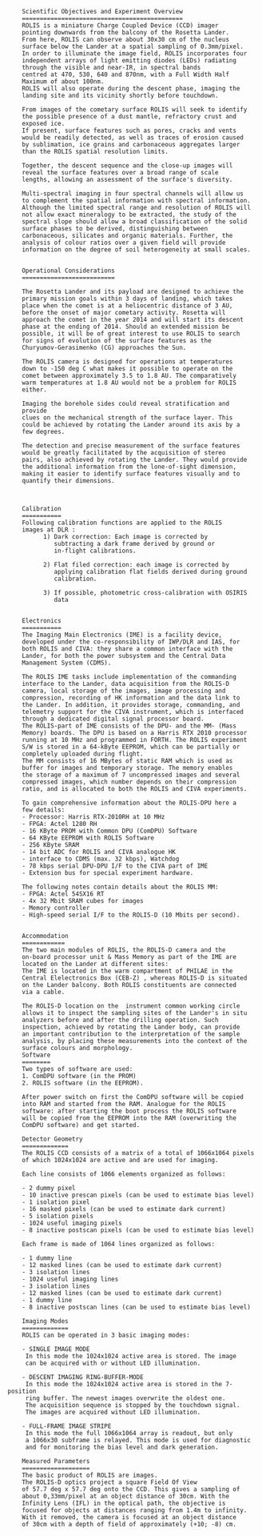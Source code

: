                                            
                                                                     
                                               

        Scientific Objectives and Experiment Overview                   
        =============================================                   
        ROLIS is a miniature Charge Coupled Device (CCD) imager
        pointing downwards from the balcony of the Rosetta Lander.
        From here, ROLIS can observe about 30x30 cm of the nucleus 
        surface below the Lander at a spatial sampling of 0.3mm/pixel.
        In order to illuminate the image field, ROLIS incorporates four
        independent arrays of light emitting diodes (LEDs) radiating
        through the visible and near-IR, in spectral bands 
        centred at 470, 530, 640 and 870nm, with a Full Width Half
        Maximum of about 100nm.
        ROLIS will also operate during the descent phase, imaging the
        landing site and its vicinity shortly before touchdown.
              
        From images of the cometary surface ROLIS will seek to identify
        the possible presence of a dust mantle, refractory crust and
        exposed ice.
        If present, surface features such as pores, cracks and vents
        would be readily detected, as well as traces of erosion caused
        by sublimation, ice grains and carbonaceous aggregates larger
        than the ROLIS spatial resolution limits.
        
        Together, the descent sequence and the close-up images will
        reveal the surface features over a broad range of scale
        lengths, allowing an assessment of the surface's diversity.
        
        Multi-spectral imaging in four spectral channels will allow us
        to complement the spatial information with spectral information.
        Although the limited spectral range and resolution of ROLIS will
        not allow exact mineralogy to be extracted, the study of the
        spectral slope should allow a broad classification of the solid
        surface phases to be derived, distinguishing between
        carbonaceous, silicates and organic materials. Further, the
        analysis of colour ratios over a given field will provide
        information on the degree of soil heterogeneity at small scales.
   
  
        Operational Considerations                                     
        ==========================                                     
  
        The Rosetta Lander and its payload are designed to achieve the
        primary mission goals within 3 days of landing, which takes
        place when the comet is at a heliocentric distance of 3 AU,
        before the onset of major cometary activity. Rosetta will
        approach the comet in the year 2014 and will start its descent
        phase at the ending of 2014. Should an extended mission be
        possible, it will be of great interest to use ROLIS to search
        for signs of evolution of the surface features as the
        Churyumov-Gerasimenko (CG) approaches the Sun.
  
        The ROLIS camera is designed for operations at temperatures 
        down to -150 deg C what makes it possible to operate on the
        comet between approximately 3.5 to 1.8 AU. The comparatively
        warm temperatures at 1.8 AU would not be a problem for ROLIS
        either.
                             
        Imaging the borehole sides could reveal stratification and
        provide 
        clues on the mechanical strength of the surface layer. This
        could be achieved by rotating the Lander around its axis by a
        few degrees.
  
        The detection and precise measurement of the surface features
        would be greatly facilitated by the acquisition of stereo
        pairs, also achieved by rotating the Lander. They would provide
        the additional information from the lone-of-sight dimension,
        making it easier to identify surface features visually and to
        quantify their dimensions.
  
        
                                                                       
        Calibration                                                    
        ===========                                                    
        Following calibration functions are applied to the ROLIS
        images at DLR :
              1) Dark correction: Each image is corrected by
                 subtracting a dark frame derived by ground or
                 in-flight calibrations.
              
              2) Flat filed correction: each image is corrected by
                 applying calibration flat fields derived during ground
                 calibration.
              
              3) If possible, photometric cross-calibration with OSIRIS
                 data
                                                                       
                                                               
        Electronics                                                    
        ===========                                                    
        The Imaging Main Electronics (IME) is a facility device,
        developed under the co-responsibility of IWP/DLR and IAS, for
        both ROLIS and CIVA: they share a common interface with the
        Lander, for both the power subsystem and the Central Data
        Management System (CDMS).
  
        The ROLIS IME tasks include implementation of the commanding
        interface to the Lander, data acquisition from the ROLIS-D
        camera, local storage of the images, image processing and
        compression, recording of HK information and the data link to
        the Lander. In addition, it provides storage, commanding, and
        telemetry support for the CIVA instrument, which is interfaced
        through a dedicated digital signal processor board.
        The ROLIS-part of IME consists of the DPU- and the MM- (Mass
        Memory) boards. The DPU is based on a Harris RTX 2010 processor
        running at 10 MHz and programmed in FORTH. The ROLIS experiment
        S/W is stored in a 64-kByte EEPROM, which can be partially or
        completely uploaded during flight.
        The MM consists of 16 MBytes of static RAM which is used as
        buffer for images and temporary storage. The memory enables
        the storage of a maximum of 7 uncompressed images and several
        compressed images, which number depends on their compression
        ratio, and is allocated to both the ROLIS and CIVA experiments.
  
        To gain comprehensive information about the ROLIS-DPU here a 
        few details:
        - Processor: Harris RTX-2010RH at 10 MHz
        - FPGA: Actel 1280 RH 
        - 16 KByte PROM with Common DPU (ComDPU) Software
        - 64 KByte EEPROM with ROLIS Software
        - 256 KByte SRAM
        - 14 bit ADC for ROLIS and CIVA analogue HK
        - interface to CDMS (max. 32 kbps), Watchdog
        - 78 kbps serial DPU-DPU I/F to the CIVA part of IME
        - Extension bus for special experiment hardware.
  
        The following notes contain details about the ROLIS MM:
        - FPGA: Actel 54SX16 RT 
        - 4x 32 Mbit SRAM cubes for images 
        - Memory controller
        - High-speed serial I/F to the ROLIS-D (10 Mbits per second).
  
  
        Accommodation                                                  
        ============                                                   
        The two main modules of ROLIS, the ROLIS-D camera and the
        on-board processor unit & Mass Memory as part of the IME are
        located on the Lander at different sites:
        The IME is located in the warm compartment of PHILAE in the
        Central Elelectronics Box (CEB-Z) , whereas ROLIS-D is situated
        on the Lander balcony. Both ROLIS constituents are connected
        via a cable. 
                              
        The ROLIS-D location on the  instrument common working circle 
        allows it to inspect the sampling sites of the Lander's in situ
        analyzers before and after the drilling operation. Such 
        inspection, achieved by rotating the Lander body, can provide
        an important contribution to the interpretation of the sample
        analysis, by placing these measurements into the context of the
        surface colours and morphology. 
        Software
        ========
        Two types of software are used: 
        1. ComDPU software (in the PROM)
        2. ROLIS software (in the EEPROM).
   
        After power switch on first the ComDPU software will be copied
        into RAM and started from the RAM. Analogue for the ROLIS
        software: after starting the boot process the ROLIS software
        will be copied from the EEPROM into the RAM (overwriting the
        ComDPU software) and get started.
  
        Detector Geometry
        =============                                             
        The ROLIS CCD consists of a matrix of a total of 1066x1064 pixels
        of which 1024x1024 are active and are used for imaging. 
        
        Each line consists of 1066 elements organized as follows:
            
        - 2 dummy pixel	
        - 10 inactive prescan pixels (can be used to estimate bias level)
        - 1 isolation pixel 
        - 16 masked pixels (can be used to estimate dark current)
        - 5 isolation pixels
        - 1024 useful imaging pixels 
        - 8 inactive postscan pixels (can be used to estimate bias level)
       
        Each frame is made of 1064 lines organized as follows:
        
        - 1 dummy line
        - 12 masked lines (can be used to estimate dark current)
        - 3 isolation lines
        - 1024 useful imaging lines 
        - 3 isolation lines
        - 12 masked lines (can be used to estimate dark current)
        - 1 dummy line
        - 8 inactive postscan lines (can be used to estimate bias level)
  
        Imaging Modes                                              
        =============                                             
        ROLIS can be operated in 3 basic imaging modes:
  
        - SINGLE IMAGE MODE
         In this mode the 1024x1024 active area is stored. The image
         can be acquired with or without LED illumination.
         
        - DESCENT IMAGING RING-BUFFER-MODE
         In this mode the 1024x1024 active area is stored in the 7-position
         ring buffer. The newest images overwrite the oldest one. 
         The acquisition sequence is stopped by the touchdown signal.
         The images are acquired without LED illumination.
        
        - FULL-FRAME IMAGE STRIPE                       
         In this mode the full 1066x1064 array is readout, but only 
         a 1066x30 subframe is relayed. This mode is used for diagnostic 
         and for monitoring the bias level and dark generation.
              
        Measured Parameters                                            
        ===================                 
        The basic product of ROLIS are images.
        The ROLIS-D optics project a square Field Of View 
        of 57.7 deg x 57.7 deg onto the CCD. This gives a sampling of 
        about 0,33mm/pixel at an object distance of 30cm. With the
        Infinity Lens (IFL) in the optical path, the objective is
        focused for objects at distances ranging from 1.4m to infinity.
        With it removed, the camera is focused at an object distance
        of 30cm with a depth of field of approximately (+10; -8) cm.
    
      